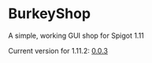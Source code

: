 # BurkeyShop
A simple, working GUI shop for Spigot 1.11

Current version for 1.11.2: [0.0.3](https://github.com/cjburkey01/BurkeyShop/releases/tag/v1.11.2_0.0.3)
